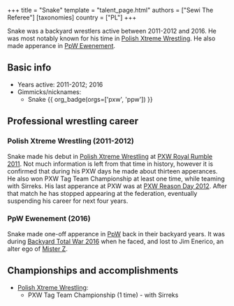 +++
title = "Snake"
template = "talent_page.html"
authors = ["Sewi The Referee"]
[taxonomies]
country = ["PL"]
+++

Snake was a backyard wrestlers active between 2011-2012 and 2016. He was most notably known for his time in [Polish Xtreme Wrestling](@/o/pxw.md). He also made apperance in [PpW Ewenement](@/o/ppw.md).

## Basic info

* Years active: 2011-2012; 2016
* Gimmicks/nicknames:
  - Snake {{ org_badge(orgs=['pxw', 'ppw']) }}
 
## Professional wrestling career

### Polish Xtreme Wrestling (2011-2012)

Snake made his debut in [Polish Xtreme Wrestling](@/o/pxw.md) at [PXW Royal Rumble 2011](@/e/pxw/2011-07-09-pxw-royal-rumble-2011.md). Not much information is left from that time in history, however it is confirmed that during his PXW days he made about thirteen apperances. He also won PXW Tag Team Championship at least one time, while teaming with Sirreks. His last apperance at PXW was at [PXW Reason Day 2012](@/e/pxw/2012-10-07-pxw-reason-day-2012.md). After that match he has stopped appearing at the federation, eventually suspending his career for next four years.

### PpW Ewenement (2016)

Snake made one-off apperance in [PpW](@/o/ppw.md) back in their backyard years. It was during [Backyard Total War 2016](@/e/ppw/2016-07-18-ppw-backyard-total-war.md) when he faced, and lost to Jim Enerico, an alter ego of [Mister Z](@/w/mister-z.md).

## Championships and accomplishments 

* [Polish Xtreme Wrestling](@/o/pxw.md):
  - PXW Tag Team Championship (1 time) - with Sirreks
